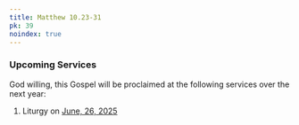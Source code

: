 ```yaml
---
title: Matthew 10.23-31
pk: 39
noindex: true
---
```


### Upcoming Services

God willing, this Gospel will be proclaimed at the following services over the next year:


1. Liturgy on [June, 26, 2025](https://orthocal.info/readings/gregorian/2025/06/26/)
